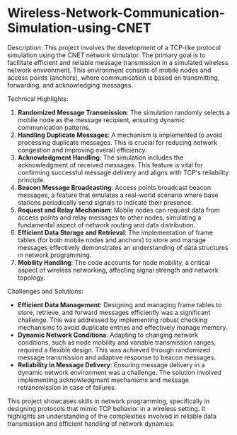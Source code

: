 # Wireless-Network-Communication-Simulation-using-CNET

Description:
This project involves the development of a TCP-like protocol simulation using the CNET network simulator. The primary goal is to facilitate efficient and reliable message transmission in a simulated wireless network environment. This environment consists of mobile nodes and access points (anchors), where communication is based on transmitting, forwarding, and acknowledging messages.

Technical Highlights:
1. **Randomized Message Transmission**: The simulation randomly selects a mobile node as the message recipient, ensuring dynamic communication patterns.
2. **Handling Duplicate Messages**: A mechanism is implemented to avoid processing duplicate messages. This is crucial for reducing network congestion and improving overall efficiency.
3. **Acknowledgment Handling**: The simulation includes the acknowledgment of received messages. This feature is vital for confirming successful message delivery and aligns with TCP's reliability principle.
4. **Beacon Message Broadcasting**: Access points broadcast beacon messages, a feature that emulates a real-world scenario where base stations periodically send signals to indicate their presence.
5. **Request and Relay Mechanism**: Mobile nodes can request data from access points and relay messages to other nodes, simulating a fundamental aspect of network routing and data distribution.
6. **Efficient Data Storage and Retrieval**: The implementation of frame tables (for both mobile nodes and anchors) to store and manage messages effectively demonstrates an understanding of data structures in network programming.
7. **Mobility Handling**: The code accounts for node mobility, a critical aspect of wireless networking, affecting signal strength and network topology.

Challenges and Solutions:
- **Efficient Data Management**: Designing and managing frame tables to store, retrieve, and forward messages efficiently was a significant challenge. This was addressed by implementing robust checking mechanisms to avoid duplicate entries and effectively manage memory.
- **Dynamic Network Conditions**: Adapting to changing network conditions, such as node mobility and variable transmission ranges, required a flexible design. This was achieved through randomized message transmission and adaptive response to beacon messages.
- **Reliability in Message Delivery**: Ensuring message delivery in a dynamic network environment was a challenge. The solution involved implementing acknowledgment mechanisms and message retransmission in case of failures.

This project showcases skills in network programming, specifically in designing protocols that mimic TCP behavior in a wireless setting. It highlights an understanding of the complexities involved in reliable data transmission and efficient handling of network dynamics.
